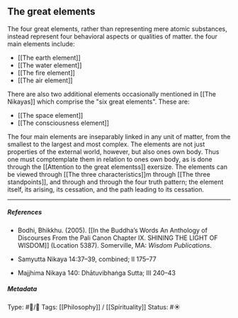 ## The great elements  # 

The four great elements, rather than representing mere atomic substances, instead represent four behavioral aspects or qualities of matter. the four main elements include:

- [[The earth element]]
- [[The water element]]
- [[The fire element]]
- [[The air element]]

There are also two additional elements occasionally mentioned in [[The Nikayas]] which comprise the "six great elements". These are:

- [[The space element]]
- [[The consciousness element]]

The four main elements are inseparably linked in any unit of matter, from the smallest to the largest and most complex. The elements are not just properties of the external world, however, but also ones own body. Thus one must comptemplate them in relation to ones own body, as is done through the [[Attention to the great elementss]] exersize. The elements can be viewed through [[The three characteristics]]m through [[The three standpoints]], and through and through the four truth pattern; the element itself, its arising, its cessation, and the path leading to its cessation.

___

##### References

- Bodhi, Bhikkhu. (2005). [[In the Buddha’s Words An Anthology of Discourses From the Pali Canon Chapter IX. SHINING THE LIGHT OF WISDOM]] (Location 5387). Somerville, MA: _Wisdom Publications_.

- Samyutta Nikaya 14:37–39, combined; II 175–77

- Majjhima Nikaya 140: Dhātuvibhaṅga Sutta; III 240–43

##### Metadata
Type: #🔵/🔵 
Tags: [[Philosophy]] / [[Spirituality]] 
Status: #☀️ 
